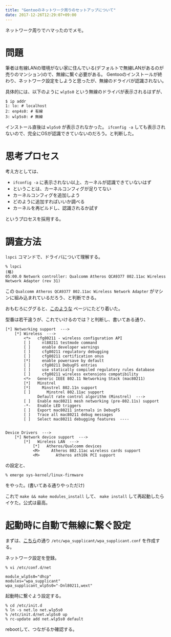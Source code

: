 ```yaml
---
title: "Gentooのネットワーク周りのセットアップについて"
date: 2017-12-26T12:29:07+09:00
---
```


ネットワーク周りでハマったのでメモ。

<!--more-->

# 問題
筆者は有線LANの環境がない家に住んでいる(デフォルトで無線LANがあるのが売りのマンション)ので、無線に繋ぐ必要がある。
Gentooのインストールが終わり、ネットワーク設定をしようと思ったが、無線のドライバが認識されない。

具体的には、以下のように `wlp5s0` という無線のドライバが表示されるはずが、

```
$ ip addr
1: lo: # localhost
2: enp4s0: # 有線
3: wlp5s0: # 無線
```

インストール直後は `wlp5s0` が表示されなかった。 `ifconfig -a` しても表示されないので、完全にOSが認識できていないのだろう。と判断した。

# 思考プロセス

考え方としては、 

* `ifconfig -a` に表示されない以上、カーネルが認識できていないはず
* ということは、カーネルコンフィグが足りてない
* カーネルコンフィグを追加しよう
* どのように追加すればいいか調べる
* カーネルを再ビルドし、認識されるか試す

というプロセスを採用する。

# 調査方法

`lspci` コマンドで、ドライバについて理解する。

```
% lspci
(略)
05:00.0 Network controller: Qualcomm Atheros QCA9377 802.11ac Wireless Network Adapter (rev 31)
```

この `Qualcomm Atheros QCA9377 802.11ac Wireless Network Adapter` がマシンに組み込まれているだろう、と判断できる。

おもむろにググると、[このような](https://wiki.gentoo.org/wiki/Qualcomm_Atheros_QCA6174) ページにたどり着いた。

型番は若干違うが、これでいけるのでは？と判断し、書いてある通り、

```
[*] Networking support  --->
    [*] Wireless  --->
        <*>   cfg80211 - wireless configuration API
        [ ]     nl80211 testmode command
        [ ]     enable developer warnings
        [ ]     cfg80211 regulatory debugging
        [ ]     cfg80211 certification onus
        [*]     enable powersave by default
        [ ]     cfg80211 DebugFS entries
        [ ]     use statically compiled regulatory rules database
        [ ]     cfg80211 wireless extensions compatibility
        <*>   Generic IEEE 802.11 Networking Stack (mac80211)
        [*]   Minstrel
        [*]     Minstrel 802.11n support
        [ ]       Minstrel 802.11ac support
              Default rate control algorithm (Minstrel)  --->
        [ ]   Enable mac80211 mesh networking (pre-802.11s) support
        -*-   Enable LED triggers
        [ ]   Export mac80211 internals in DebugFS
        [ ]   Trace all mac80211 debug messages
        [ ]   Select mac80211 debugging features  ----
```

```

Device Drivers  --->
    [*] Network device support  --->
        [*]   Wireless LAN  --->
            [*]   Atheros/Qualcomm devices
            <M>     Atheros 802.11ac wireless cards support
            <M>       Atheros ath10k PCI support
```

の設定と、

```
% emerge sys-kernel/linux-firmware
```

をやった。(書いてある通りやっただけ)

これで `make && make modules_install` して、 `make install` して再起動したらイケた。公式は最高。

# 起動時に自動で無線に繋ぐ設定 

まずは、[こちら](https://yaginumahidetatsu.com/2017/12/24/wpa_supplicant/)の通り `/etc/wpa_supplicant/wpa_supplicant.conf` を作成する。

ネットワーク設定を登録。

```
% vi /etc/conf.d/net

module_wlp5s0="dhcp"
modules="wpa_supplicant"
wpa_supplicant_wlp5s0="-Dnl80211,wext"
```

起動時に繋ぐよう設定する。

```
% cd /etc/init.d
% ln -s net.lo net.wlp5s0
% /etc/init.d/net.wlp5s0 up
% rc-update add net.wlp5s0 default
```

rebootして、つながるか確認する。
